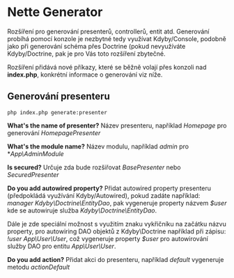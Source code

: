 # Nette Generator

Rozšíření pro generování presenterů, controllerů, entit atd. Generování probíhá pomocí konzole je nezbytné tedy využívat Kdyby/Console, podobně jako při generování schéma přes Doctrine (pokud nevyužíváte Kdyby/Doctrine, pak je pro Vás toto rozšíření zbytečné.

Rozšíření přidává nové příkazy, které se běžně volají přes konzoli nad **index.php**, konkrétní informace o generování viz níže.


## Generování presenteru

```
php index.php generate:presenter
```

**What's the name of presenter?**
Název presenteru, například *Homepage* pro generování *HomepagePresenter*

**What's the module name?**
Název modulu, například *admin* pro **App\AdminModule*

**Is secured?**
Určuje zda bude rozšiřovat *BasePresenter* nebo *SecuredPresenter*

**Do you add autowired property?**
Přidat autowired property presenteru (předpokládá využívání Kdyby/Autowired), pokud zadáte například: *manager Kdyby\Doctrine\EntityDao*, pak vygeneruje property názvem *$user* kde se autowiruje služba *Kdyby\Doctrine\EntityDao*.

Dále je zde speciální možnost s využitím znaku vykřičníku na začátku názvu property, pro autowiring DAO objektů z Kdyby\Doctrine například při zápisu: *!user App\User\User*, což vygeneruje property *$user* pro autowirování služby DAO pro entitu *App\User\User*.

**Do you add action?**
Přidat akci do presenteru, například *default* vygeneruje metodu *actionDefault*
